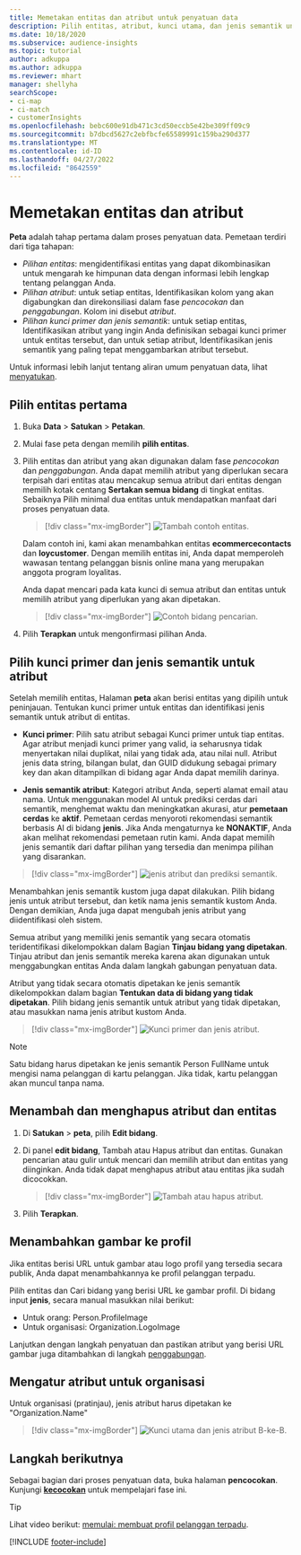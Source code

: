 ```yaml
---
title: Memetakan entitas dan atribut untuk penyatuan data
description: Pilih entitas, atribut, kunci utama, dan jenis semantik untuk memetakan data ke profil pelanggan terpadu.
ms.date: 10/18/2020
ms.subservice: audience-insights
ms.topic: tutorial
author: adkuppa
ms.author: adkuppa
ms.reviewer: mhart
manager: shellyha
searchScope:
- ci-map
- ci-match
- customerInsights
ms.openlocfilehash: bebc600e91db471c3cd50eccb5e42be309ff09c9
ms.sourcegitcommit: b7dbcd5627c2ebfbcfe65589991c159ba290d377
ms.translationtype: MT
ms.contentlocale: id-ID
ms.lasthandoff: 04/27/2022
ms.locfileid: "8642559"
---
```

# <a name="map-entities-and-attributes"></a>Memetakan entitas dan atribut

**Peta** adalah tahap pertama dalam proses penyatuan data. Pemetaan terdiri dari tiga tahapan:

- *Pilihan entitas*: mengidentifikasi entitas yang dapat dikombinasikan untuk mengarah ke himpunan data dengan informasi lebih lengkap tentang pelanggan Anda.
- *Pilihan atribut*: untuk setiap entitas, Identifikasikan kolom yang akan digabungkan dan direkonsiliasi dalam fase *pencocokan* dan *penggabungan*. Kolom ini disebut *atribut*.
- *Pilihan kunci primer dan jenis semantik*: untuk setiap entitas, Identifikasikan atribut yang ingin Anda definisikan sebagai kunci primer untuk entitas tersebut, dan untuk setiap atribut, Identifikasikan jenis semantik yang paling tepat menggambarkan atribut tersebut.

Untuk informasi lebih lanjut tentang aliran umum penyatuan data, lihat [menyatukan](data-unification.md).

## <a name="select-the-first-entities"></a>Pilih entitas pertama

1. Buka **Data** > **Satukan** > **Petakan**.

2. Mulai fase peta dengan memilih **pilih entitas**.

3. Pilih entitas dan atribut yang akan digunakan dalam fase *pencocokan* dan *penggabungan*. Anda dapat memilih atribut yang diperlukan secara terpisah dari entitas atau mencakup semua atribut dari entitas dengan memilih kotak centang **Sertakan semua bidang** di tingkat entitas. Sebaiknya Pilih minimal dua entitas untuk mendapatkan manfaat dari proses penyatuan data.

   > [!div class="mx-imgBorder"]
   > ![Tambah contoh entitas.](media/data-manager-configure-map-add-entities-example.png "Tambah contoh entitas")

   Dalam contoh ini, kami akan menambahkan entitas **ecommercecontacts** dan **loycustomer**. Dengan memilih entitas ini, Anda dapat memperoleh wawasan tentang pelanggan bisnis online mana yang merupakan anggota program loyalitas.
   
   Anda dapat mencari pada kata kunci di semua atribut dan entitas untuk memilih atribut yang diperlukan yang akan dipetakan.
   
     > [!div class="mx-imgBorder"]
   > ![Contoh bidang pencarian.](media/data-manager-configure-map-search-fields-example.png "Contoh bidang pencarian")

4. Pilih **Terapkan** untuk mengonfirmasi pilihan Anda.

## <a name="select-primary-key-and-semantic-type-for-attributes"></a>Pilih kunci primer dan jenis semantik untuk atribut

Setelah memilih entitas, Halaman **peta** akan berisi entitas yang dipilih untuk peninjauan. Tentukan kunci primer untuk entitas dan identifikasi jenis semantik untuk atribut di entitas.

- **Kunci primer**: Pilih satu atribut sebagai Kunci primer untuk tiap entitas. Agar atribut menjadi kunci primer yang valid, ia seharusnya tidak menyertakan nilai duplikat, nilai yang tidak ada, atau nilai null. Atribut jenis data string, bilangan bulat, dan GUID didukung sebagai primary key dan akan ditampilkan di bidang agar Anda dapat memilih darinya.

- **Jenis semantik atribut**: Kategori atribut Anda, seperti alamat email atau nama. Untuk menggunakan model AI untuk prediksi cerdas dari semantik, menghemat waktu dan meningkatkan akurasi, atur **pemetaan cerdas** ke **aktif**. Pemetaan cerdas menyoroti rekomendasi semantik berbasis AI di bidang **jenis**. Jika Anda mengaturnya ke **NONAKTIF**, Anda akan melihat rekomendasi pemetaan rutin kami. Anda dapat memilih jenis semantik dari daftar pilihan yang tersedia dan menimpa pilihan yang disarankan.

> [!div class="mx-imgBorder"]
> ![jenis atribut dan prediksi semantik.](media/data-manager-configure-map-add-attributes-semantic-prediction.png "jenis atribut dan prediksi semantik")

Menambahkan jenis semantik kustom juga dapat dilakukan. Pilih bidang jenis untuk atribut tersebut, dan ketik nama jenis semantik kustom Anda. Dengan demikian, Anda juga dapat mengubah jenis atribut yang diidentifikasi oleh sistem.

Semua atribut yang memiliki jenis semantik yang secara otomatis teridentifikasi dikelompokkan dalam Bagian **Tinjau bidang yang dipetakan**. Tinjau atribut dan jenis semantik mereka karena akan digunakan untuk menggabungkan entitas Anda dalam langkah gabungan penyatuan data.

Atribut yang tidak secara otomatis dipetakan ke jenis semantik dikelompokkan dalam bagian **Tentukan data di bidang yang tidak dipetakan**. Pilih bidang jenis semantik untuk atribut yang tidak dipetakan, atau masukkan nama jenis atribut kustom Anda.

> [!div class="mx-imgBorder"]
> ![Kunci primer dan jenis atribut.](media/data-manager-configure-map-add-attributes.png "Kunci primer dan jenis atribut")

> [!NOTE]
> Satu bidang harus dipetakan ke jenis semantik Person FullName untuk mengisi nama pelanggan di kartu pelanggan. Jika tidak, kartu pelanggan akan muncul tanpa nama. 

## <a name="add-and-remove-attributes-and-entities"></a>Menambah dan menghapus atribut dan entitas

1. Di **Satukan** > **peta**, pilih **Edit bidang**.

2. Di panel **edit bidang**, Tambah atau Hapus atribut dan entitas. Gunakan pencarian atau gulir untuk mencari dan memilih atribut dan entitas yang diinginkan. Anda tidak dapat menghapus atribut atau entitas jika sudah dicocokkan.

   > [!div class="mx-imgBorder"]
   > ![Tambah atau hapus atribut.](media/configure-data-map-edit.png "Tambah atau hapus atribut")

3. Pilih **Terapkan**.

## <a name="add-images-to-profiles"></a>Menambahkan gambar ke profil

Jika entitas berisi URL untuk gambar atau logo profil yang tersedia secara publik, Anda dapat menambahkannya ke profil pelanggan terpadu.

Pilih entitas dan Cari bidang yang berisi URL ke gambar profil. Di bidang input **jenis**, secara manual masukkan nilai berikut: 
- Untuk orang: Person.ProfileImage
- Untuk organisasi: Organization.LogoImage

Lanjutkan dengan langkah penyatuan dan pastikan atribut yang berisi URL gambar juga ditambahkan di langkah [penggabungan](merge-entities.md).

## <a name="set-attributes-for-organizations"></a>Mengatur atribut untuk organisasi

Untuk organisasi (pratinjau), jenis atribut harus dipetakan ke "Organization.Name"
> [!div class="mx-imgBorder"]
> ![Kunci utama dan jenis atribut B-ke-B.](media/configure-data-map-edit-b2b.png "Kunci utama dan jenis atribut B-ke-B")

## <a name="next-step"></a>Langkah berikutnya

Sebagai bagian dari proses penyatuan data, buka halaman **pencocokan**. Kunjungi [**kecocokan**](match-entities.md) untuk mempelajari fase ini.

> [!TIP]
> Lihat video berikut: [memulai: membuat profil pelanggan terpadu](https://youtu.be/oBfGEhucAxs).


[!INCLUDE [footer-include](includes/footer-banner.md)]